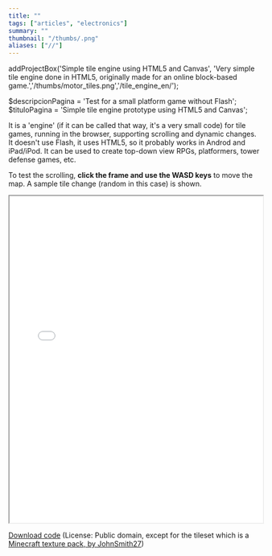 ```yaml
---
title: ""
tags: ["articles", "electronics"]
summary: ""
thumbnail: "/thumbs/.png"
aliases: ["//"]
---
```

addProjectBox('Simple tile engine using HTML5 and Canvas', 'Very simple tile engine done in HTML5, originally made for an online block-based game.','/thumbs/motor_tiles.png','/tile_engine_en/');

$descripcionPagina = 'Test for a small platform game without Flash';
	$tituloPagina = 'Simple tile engine prototype using HTML5 and Canvas';
	
<p>It is a 'engine' (if it can be called that way, it's a very small code) for tile games, running in the browser, supporting scrolling and dynamic changes. It doesn't use Flash, it uses HTML5, so it probably works in Androd and iPad/iPod. It can be used to create top-down view RPGs, platformers, tower defense games, etc.</p>
<p>To test the scrolling, <strong>click the frame and use the WASD keys</strong> to move the map. A sample tile change (random in this case) is shown.</p>
<iframe src="/inc/tile/index.html" style="width:100%;height:650px;"></iframe>

<p><a href="/downloads/te.zip" >Download code</a> (License: Public domain, except for the tileset which is a <a href="http://www.planetminecraft.com/member/johnsmith27/texture_packs/server/">Minecraft texture pack, by JohnSmith27</a>) </p>
